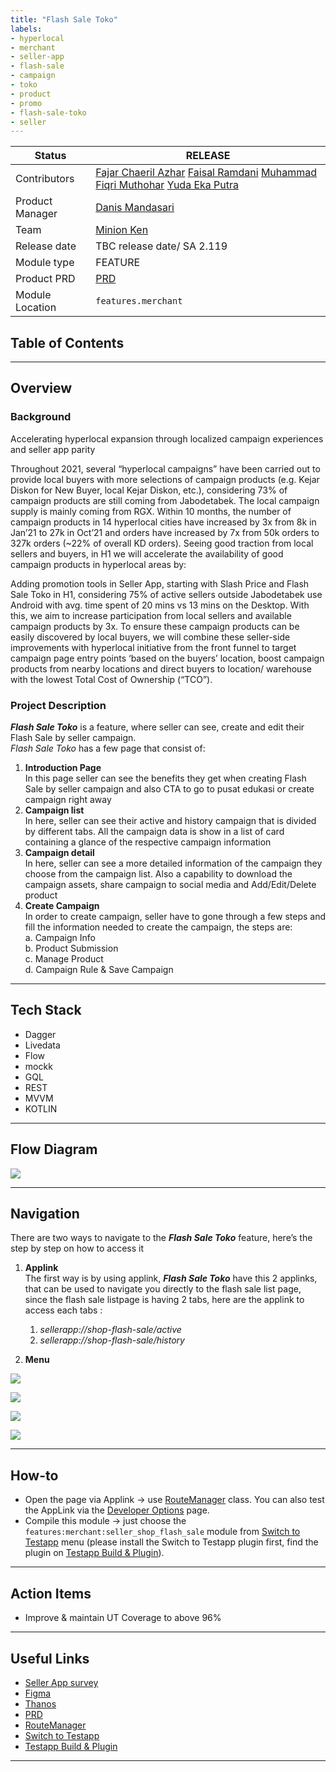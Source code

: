 ```yaml
---
title: "Flash Sale Toko"
labels:
- hyperlocal
- merchant
- seller-app
- flash-sale
- campaign
- toko
- product
- promo
- flash-sale-toko
- seller
---
```



| **Status** |  <!--start status:GREEN-->RELEASE<!--end status-->  |
| --- | --- |
| Contributors |  [Fajar Chaeril Azhar](https://tokopedia.atlassian.net/wiki/people/618873e3c23a4f006969b0de?ref=confluence) [Faisal Ramdani](https://tokopedia.atlassian.net/wiki/people/5def016f73b0bd0e4d82fa6e?ref=confluence) [Muhammad Fiqri Muthohar](https://tokopedia.atlassian.net/wiki/people/6163fa1499b4b8006afdf234?ref=confluence) [Yuda Eka Putra](https://tokopedia.atlassian.net/wiki/people/6253583e9770e600716830da?ref=confluence)  |
| Product Manager | [Danis Mandasari](https://tokopedia.atlassian.net/wiki/people/61513d2b9cdb930072065a8b?ref=confluence)  |
| Team | [Minion Ken](https://tokopedia.atlassian.net/people/team/0ac7bdd0-19b2-4196-8711-b1a0a4b07178)  |
| Release date | TBC release date/ <!--start status:GREY-->SA 2.119<!--end status-->  |
| Module type |  <!--start status:YELLOW-->FEATURE<!--end status-->  |
| Product PRD | [PRD](https://www.google.com/url?q=https://docs.google.com/document/d/1Gode0-PO6bCNAL7Y61oNDRfuKWZWcUubb5dRTNp7igg/edit&sa=D&source=calendar&ust=1651315144986473&usg=AOvVaw0TG9kfm_obr7EeHNnQMty3 ) |
| Module Location | `features.merchant` | `features/merchant/seller_shop_flash_sale` |

## Table of Contents

<!--toc-->



---

## Overview

### Background

Accelerating hyperlocal expansion through localized campaign experiences and seller app parity

Throughout 2021, several “hyperlocal campaigns” have been carried out to provide local buyers with more selections of campaign products (e.g. Kejar Diskon for New Buyer, local Kejar Diskon, etc.), considering 73% of campaign products are still coming from Jabodetabek. The local campaign supply is mainly coming from RGX. Within 10 months, the number of campaign products in 14 hyperlocal cities have increased by 3x from 8k in Jan’21 to 27k in Oct’21 and orders have increased by 7x from 50k orders to 327k orders (~22% of overall KD orders). Seeing good traction from local sellers and buyers, in H1 we will accelerate the availability of good campaign products in hyperlocal areas by: 

Adding promotion tools in Seller App, starting with Slash Price and Flash Sale Toko in H1, considering 75% of active sellers outside Jabodetabek use Android with avg. time spent of 20 mins vs 13 mins on the Desktop. With this, we aim to increase participation from local sellers and available campaign products by 3x. To ensure these campaign products can be easily discovered by local buyers, we will combine these seller-side improvements with hyperlocal initiative from the front funnel to target campaign page entry points ‘based on the buyers’ location, boost campaign products from nearby locations and direct buyers to location/ warehouse with the lowest Total Cost of Ownership (“TCO”).

### Project Description

***Flash Sale Toko*** is a feature, where seller can see, create and edit their Flash Sale by seller campaign.   
*Flash Sale Toko* has a few page that consist of:

1. **Introduction Page**  
In this page seller can see the benefits they get when creating Flash Sale by seller campaign and also CTA to go to pusat edukasi or create campaign right away
2. **Campaign list**  
In here, seller can see their active and history campaign that is divided by different tabs. All the campaign data is show in a list of card containing a glance of the respective campaign information
3. **Campaign detail**  
In here, seller can see a more detailed information of the campaign they choose from the campaign list. Also a capability to download the campaign assets, share campaign to social media and Add/Edit/Delete product
4. **Create Campaign**  
In order to create campaign, seller have to gone through a few steps and fill the information needed to create the campaign, the steps are:  
a. Campaign Info   
b. Product Submission  
c. Manage Product  
d. Campaign Rule & Save Campaign



---

## Tech Stack

- Dagger
- Livedata
- Flow
- mockk
- GQL
- REST
- MVVM
- KOTLIN



---

## Flow Diagram

![](https://docs-android.tokopedia.net/images/docs/seller_shop_flash_sale/Screen%20Shot%202022-12-15%20at%2016.52.49.png)



---

## Navigation

There are two ways to navigate to the ***Flash Sale Toko*** feature, here’s the step by step on how to access it

1. **Applink**  
The first way is by using applink, ***Flash Sale Toko*** have this 2 applinks, that can be used to navigate you directly to the flash sale list page, since the flash sale listpage is having 2 tabs, here are the applink to access each tabs :


	1. *sellerapp://shop-flash-sale/active*
	2. *sellerapp://shop-flash-sale/history*
2. **Menu**

![](https://docs-android.tokopedia.net/images/docs/seller_shop_flash_sale/Screenshot_20230105-122221_Tokopedia%20Seller-20230105-052714.jpg)

![](https://docs-android.tokopedia.net/images/docs/seller_shop_flash_sale/Screenshot_20230105-122246_Tokopedia%20Seller-20230105-052820.jpg)

![](https://docs-android.tokopedia.net/images/docs/seller_shop_flash_sale/Screenshot_20230105-122255_Tokopedia%20Seller-20230105-052906.jpg)

![](https://docs-android.tokopedia.net/images/docs/seller_shop_flash_sale/Screenshot_20230105-122305_Tokopedia%20Seller-20230105-052520.jpg)



---

## How-to

- Open the page via Applink → use [RouteManager](https://tokopedia.atlassian.net/wiki/spaces/PA/pages/1419983437/Applink+Library#How-to-use-library) class. You can also test the AppLink via the [Developer Options](#) page.
- Compile this module → just choose the `features:merchant:seller_shop_flash_sale` module from [Switch to Testapp](https://tokopedia.atlassian.net/wiki/spaces/PA/pages/1428784251/Testapp+Build+Plugin) menu (please install the Switch to Testapp plugin first, find the plugin on [Testapp Build & Plugin](/wiki/spaces/PA/pages/1428784251)).



---

## Action Items

- Improve & maintain UT Coverage to above 96%



---

## Useful Links

- [Seller App survey](https://docs.google.com/presentation/d/1yiTbKR_mnw7tG0xw1sdy_fgE19WrF79CRZOFYUfE2ao/edit#slide=id.g860c8fbf0b_0_164)
- [Figma](https://www.figma.com/file/9dV6755EbpdIfHRzi5X3zG/FST-on-Seller-App?node-id=25%3A13528 )
- [Thanos](https://mynakama.tokopedia.com/datatracker/product/requestdetail/view/3096)
- [PRD](https://www.google.com/url?q=https://docs.google.com/document/d/1Gode0-PO6bCNAL7Y61oNDRfuKWZWcUubb5dRTNp7igg/edit&sa=D&source=calendar&ust=1651315144986473&usg=AOvVaw0TG9kfm_obr7EeHNnQMty3 )
- [RouteManager](https://tokopedia.atlassian.net/wiki/spaces/PA/pages/1419983437/Applink+Library#How-to-use-library)
- [Switch to Testapp](https://tokopedia.atlassian.net/wiki/spaces/PA/pages/1428784251/Testapp+Build+Plugin)
- [Testapp Build & Plugin](/wiki/spaces/PA/pages/1428784251)



---

